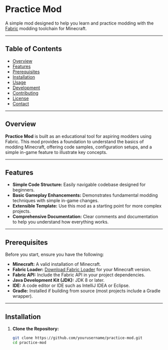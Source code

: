 # Practice Mod

A simple mod designed to help you learn and practice modding with the [Fabric](https://fabricmc.net/) modding toolchain for Minecraft.

---

## Table of Contents

- [Overview](#overview)
- [Features](#features)
- [Prerequisites](#prerequisites)
- [Installation](#installation)
- [Usage](#usage)
- [Development](#development)
- [Contributing](#contributing)
- [License](#license)
- [Contact](#contact)

---

## Overview

**Practice Mod** is built as an educational tool for aspiring modders using Fabric. This mod provides a foundation to understand the basics of modding Minecraft, offering code samples, configuration setups, and a simple in-game feature to illustrate key concepts.

---

## Features

- **Simple Code Structure:** Easily navigable codebase designed for beginners.
- **Basic Gameplay Enhancements:** Demonstrates fundamental modding techniques with simple in-game changes.
- **Extensible Template:** Use this mod as a starting point for more complex projects.
- **Comprehensive Documentation:** Clear comments and documentation to help you understand how everything works.

---

## Prerequisites

Before you start, ensure you have the following:

- **Minecraft:** A valid installation of Minecraft.
- **Fabric Loader:** [Download Fabric Loader](https://fabricmc.net/use/) for your Minecraft version.
- **Fabric API:** Include the Fabric API in your project dependencies.
- **Java Development Kit (JDK):** JDK 8 or later.
- **IDE:** A code editor or IDE such as IntelliJ IDEA or Eclipse.
- **Gradle:** Installed if building from source (most projects include a Gradle wrapper).

---

## Installation

1. **Clone the Repository:**

   ```bash
   git clone https://github.com/yourusername/practice-mod.git
   cd practice-mod
